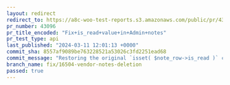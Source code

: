```yaml
---
layout: redirect
redirect_to: https://a8c-woo-test-reports.s3.amazonaws.com/public/pr/43096/api/index.html
pr_number: 43096
pr_title_encoded: "Fix+is_read+value+in+Admin+notes"
pr_test_type: api
last_published: "2024-03-11 12:01:13 +0000"
commit_sha: 8557af9089be763228521a53026c3fd2251ead68
commit_message: "Restoring the original `isset( $note_row->is_read )` condition. I bel…"
branch_name: fix/16504-vendor-notes-deletion
passed: true
---
```

